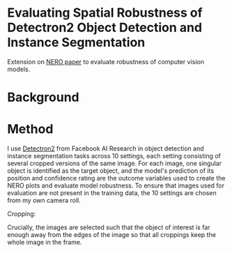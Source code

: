 # Evaluating Spatial Robustness of Detectron2 Object Detection and Instance Segmentation

Extension on [NERO paper](https://arxiv.org/abs/2305.19889) to evaluate robustness of computer vision models.

# Background

# Method
I use [Detectron2](https://github.com/facebookresearch/detectron2) from Facebook AI Research in object detection and instance segmentation tasks across 10 settings, each setting consisting of several cropped versions of the same image. For each image, one singular object is identified as the target object, and the model's prediction of its position and confidence rating are the outcome variables used to create the NERO plots and evaluate model robustness. To ensure that images used for evaluation are not present in the training data, the 10 settings are chosen from my own camera roll.

Cropping:

Crucially, the images are selected such that the object of interest is far enough away from the edges of the image so that all croppings keep the whole image in the frame.
